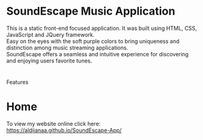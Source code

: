 # SoundEscape Music Application
This is a static front-end focused application. It was built using HTML, CSS, JavaScript and JQuery framework. <br/>
Easy on the eyes with the soft purple colors to bring uniqueness and distinction among music streaming applications. <br/>
SoundEscape offers a seamless and intuitive experience for discovering and enjoying users favorite tunes.
#
Features
# Home 



To view my website online click here: https://aldijanaa.github.io/SoundEscape-App/
